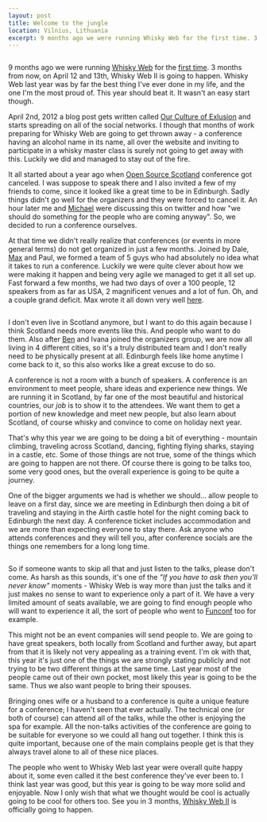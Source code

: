 ```yaml
---
layout: post
title: Welcome to the jungle
location: Vilnius, Lithuania
excerpt: 9 months ago we were running Whisky Web for the first time. 3 months from now, on April 12 and 13th, Whisky Web II is going to happen. Whisky Web last year was by far the best thing I’ve ever done in my life, and the one I'm the most proud of. This year should beat it. It wasn’t an easy start though.
---
```


<img src="/blog/images/whiskyweb.png" alt="" class="right" />

9 months ago we were running [Whisky Web](http://whiskyweb.co.uk/) for the [first time](http://whiskyweb.co.uk/2012/). 3 months from now, on April 12 and 13th, Whisky Web II is going to happen. Whisky Web last year was by far the best thing I've ever done in my life, and the one I'm the most proud of. This year should beat it. It wasn't an easy start though.

April 2nd, 2012 a blog post gets written called [Our Culture of Exlusion](http://ryanfunduk.com/culture-of-exclusion/) and starts spreading on all of the social networks. I though that months of work preparing for Whisky Web are going to get thrown away - a conference having an alcohol name in its name, all over the website and inviting to participate in a whisky master class is surely not going to get away with this. Luckily we did and managed to stay out of the fire.

It all started about a year ago when [Open Source Scotland](http://open-source-scotland.com/2012/) conference got canceled. I was suppose to speak there and I also invited a few of my friends to come, since it looked like a great time to be in Edinburgh. Sadly things didn't go well for the organizers and they were forced to cancel it. An hour later me and [Michael](http://twitter.com/mgdm) were discussing this on twitter and how "we should do something for the people who are coming anyway". So, we decided to run a conference ourselves.

At that time we didn't really realize that conferences (or events in more general terms) do not get organized in just a few months. Joined by Dale, [Max](http://twitter.com/maxmanders) and Paul, we formed a team of 5 guys who had absolutely no idea what it takes to run a conference. Luckily we were quite clever about how we were making it happen and being very agile we managed to get it all set up. Fast forward a few months, we had two days of over a 100 people, 12 speakers from as far as USA, 2 magnificent venues and a lot of fun. Oh, and a couple grand deficit. Max wrote it all down very well [here](http://www.maxmanders.co.uk/2012/05/20/whisky-web-on-organising-a-conference.html).

<a href="http://www.flickr.com/photos/juokaz/sets/72157629490197160/with/7094329071/"><img src="/blog/images/whiskyweb2012.jpg" alt="" /></a>

I don't even live in Scotland anymore, but I want to do this again because I think Scotland needs more events like this. And people who want to do them. Also after [Ben](http://twitter.com/blongden) and Ivana joined the organizers group, we are now all living in 4 different cities, so it's a truly distributed team and I don't really need to be physically present at all. Edinburgh feels like home anytime I come back to it, so this also works like a great excuse to do so.

A conference is not a room with a bunch of speakers. A conference is an environment to meet people, share ideas and experience new things. We are running it in Scotland, by far one of the most beautiful and historical countries, our *job* is to show it to the attendees. We want them to get a portion of new knowledge and meet new people, but also learn about Scotland, of course whisky and convince to come on holiday next year.

That's why this year we are going to be doing a bit of everything - mountain climbing, traveling across Scotland, dancing, fighting flying sharks, staying in a castle, etc. Some of those things are not true, some of the things which are going to happen are not there. Of course there is going to be talks too, some very good ones, but the overall experience is going to be quite a journey.

One of the bigger arguments we had is whether we should... allow people to leave on a first day, since we are meeting in Edinburgh then doing a bit of traveling and staying in the Airth castle hotel for the night coming back to Edinburgh the next day. A conference ticket includes accommodation and we are more than expecting everyone to stay there. Ask anyone who attends conferences and they will tell you, after conference socials are the things one remembers for a long long time.

<img src="/blog/images/airth-castle-front.jpg" alt="" />

So if someone wants to skip all that and just listen to the talks, please don't come. As harsh as this sounds, it's one of the *"If you have to ask then you'll never know"* moments - Whisky Web is way more than just the talks and it just makes no sense to want to experience only a part of it. We have a very limited amount of seats available, we are going to find enough people who will want to experience it all, the sort of people who went to [Funconf](/blog/funconf-fuck-yeah.html) too for example.

This might not be an event companies will send people to. We are going to have great speakers, both locally from Scotland and further away, but apart from that it is likely not very appealing as a training event. I'm ok with that, this year it's just one of the things we are strongly stating publicly and not trying to be two different things at the same time. Last year most of the people came out of their own pocket, most likely this year is going to be the same. Thus we also want people to bring their spouses.

Bringing ones wife or a husband to a conference is quite a unique feature for a conference; I haven't seen that ever actually. The technical one (or both of course) can attend all of the talks, while the other is enjoying the spa for example. All the non-talks activities of the conference are going to be suitable for everyone so we could all hang out together. I think this is quite important, because one of the main complains people get is that they always travel alone to all of these nice places.

The people who went to Whisky Web last year were overall quite happy about it, some even called it the best conference they've ever been to. I think last year was good, but this year is going to be way more solid and enjoyable. Now I only wish that what we thought would be cool is actually going to be cool for others too. See you in 3 months, [Whisky Web II](http://whiskyweb.co.uk/) is officially going to happen.